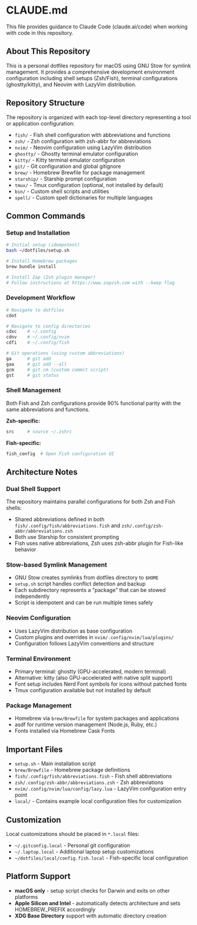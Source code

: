 # CLAUDE.md

This file provides guidance to Claude Code (claude.ai/code) when working with code in this repository.

## About This Repository

This is a personal dotfiles repository for macOS using GNU Stow for symlink management. It provides a comprehensive development environment configuration including shell setups (Zsh/Fish), terminal configurations (ghostty/kitty), and Neovim with LazyVim distribution.

## Repository Structure

The repository is organized with each top-level directory representing a tool or application configuration:
- `fish/` - Fish shell configuration with abbreviations and functions
- `zsh/` - Zsh configuration with zsh-abbr for abbreviations
- `nvim/` - Neovim configuration using LazyVim distribution
- `ghostty/` - Ghostty terminal emulator configuration
- `kitty/` - Kitty terminal emulator configuration  
- `git/` - Git configuration and global gitignore
- `brew/` - Homebrew Brewfile for package management
- `starship/` - Starship prompt configuration
- `tmux/` - Tmux configuration (optional, not installed by default)
- `bin/` - Custom shell scripts and utilities
- `spell/` - Custom spell dictionaries for multiple languages

## Common Commands

### Setup and Installation
```bash
# Initial setup (idempotent)
bash ~/dotfiles/setup.sh

# Install Homebrew packages
brew bundle install

# Install Zap (Zsh plugin manager)
# Follow instructions at https://www.zapzsh.com with --keep flag
```

### Development Workflow
```bash
# Navigate to dotfiles
cdot

# Navigate to config directories
cdxc    # ~/.config
cdnv    # ~/.config/nvim
cdfi    # ~/.config/fish

# Git operations (using custom abbreviations)
ga      # git add
gaa     # git add --all
gcm     # git cm (custom commit script)
gst     # git status
```

### Shell Management
Both Fish and Zsh configurations provide 90% functional parity with the same abbreviations and functions.

**Zsh-specific:**
```bash
src     # source ~/.zshrc
```

**Fish-specific:**
```bash
fish_config  # Open Fish configuration UI
```

## Architecture Notes

### Dual Shell Support
The repository maintains parallel configurations for both Zsh and Fish shells:
- Shared abbreviations defined in both `fish/.config/fish/abbreviations.fish` and `zsh/.config/zsh-abbr/abbreviations.zsh`
- Both use Starship for consistent prompting
- Fish uses native abbreviations, Zsh uses zsh-abbr plugin for Fish-like behavior

### Stow-based Symlink Management
- GNU Stow creates symlinks from dotfiles directory to `$HOME`
- `setup.sh` script handles conflict detection and backup
- Each subdirectory represents a "package" that can be stowed independently
- Script is idempotent and can be run multiple times safely

### Neovim Configuration
- Uses LazyVim distribution as base configuration
- Custom plugins and overrides in `nvim/.config/nvim/lua/plugins/`
- Configuration follows LazyVim conventions and structure

### Terminal Environment
- Primary terminal: ghostty (GPU-accelerated, modern terminal)
- Alternative: kitty (also GPU-accelerated with native split support)
- Font setup includes Nerd Font symbols for icons without patched fonts
- Tmux configuration available but not installed by default

### Package Management
- Homebrew via `brew/Brewfile` for system packages and applications
- asdf for runtime version management (Node.js, Ruby, etc.)
- Fonts installed via Homebrew Cask Fonts

## Important Files

- `setup.sh` - Main installation script
- `brew/Brewfile` - Homebrew package definitions
- `fish/.config/fish/abbreviations.fish` - Fish shell abbreviations
- `zsh/.config/zsh-abbr/abbreviations.zsh` - Zsh abbreviations
- `nvim/.config/nvim/lua/config/lazy.lua` - LazyVim configuration entry point
- `local/` - Contains example local configuration files for customization

## Customization

Local customizations should be placed in `*.local` files:
- `~/.gitconfig.local` - Personal git configuration
- `~/.laptop.local` - Additional laptop setup customizations
- `~/dotfiles/local/config.fish.local` - Fish-specific local configuration

## Platform Support

- **macOS only** - setup script checks for Darwin and exits on other platforms
- **Apple Silicon and Intel** - automatically detects architecture and sets HOMEBREW_PREFIX accordingly
- **XDG Base Directory** support with automatic directory creation